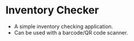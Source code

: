 # Inventory Checker
- A simple inventory checking application.
- Can be used with a barcode/QR code scanner.